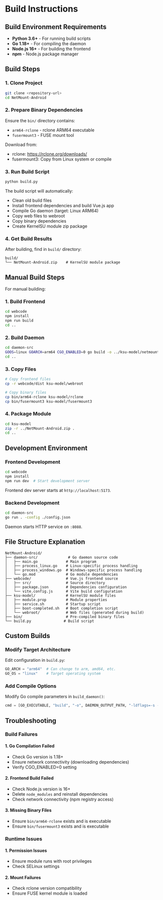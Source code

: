 # Build Instructions

## Build Environment Requirements

- **Python 3.6+** - For running build scripts
- **Go 1.18+** - For compiling the daemon
- **Node.js 16+** - For building the frontend
- **npm** - Node.js package manager

## Build Steps

### 1. Clone Project

```bash
git clone <repository-url>
cd NetMount-Android
```

### 2. Prepare Binary Dependencies

Ensure the `bin/` directory contains:
- `arm64-rclone` - rclone ARM64 executable
- `fusermount3` - FUSE mount tool

Download from:
- rclone: https://rclone.org/downloads/
- fusermount3: Copy from Linux system or compile

### 3. Run Build Script

```bash
python build.py
```

The build script will automatically:
- Clean old build files
- Install frontend dependencies and build Vue.js app
- Compile Go daemon (target: Linux ARM64)
- Copy web files to webroot
- Copy binary dependencies
- Create KernelSU module zip package

### 4. Get Build Results

After building, find in `build/` directory:
```
build/
└── NetMount-Android.zip    # KernelSU module package
```

## Manual Build Steps

For manual building:

### 1. Build Frontend

```bash
cd webcode
npm install
npm run build
cd ..
```

### 2. Build Daemon

```bash
cd daemon-src
GOOS=linux GOARCH=arm64 CGO_ENABLED=0 go build -o ../ksu-model/netmountd -ldflags="-s -w" .
cd ..
```

### 3. Copy Files

```bash
# Copy frontend files
cp -r webcode/dist ksu-model/webroot

# Copy binary files
cp bin/arm64-rclone ksu-model/rclone
cp bin/fusermount3 ksu-model/fusermount3
```

### 4. Package Module

```bash
cd ksu-model
zip -r ../NetMount-Android.zip .
cd ..
```

## Development Environment

### Frontend Development

```bash
cd webcode
npm install
npm run dev  # Start development server
```

Frontend dev server starts at `http://localhost:5173`.

### Backend Development

```bash
cd daemon-src
go run . -config ./config.json
```

Daemon starts HTTP service on `:8088`.

## File Structure Explanation

```
NetMount-Android/
├── daemon-src/              # Go daemon source code
│   ├── main.go             # Main program
│   ├── process_linux.go    # Linux-specific process handling
│   ├── process_windows.go  # Windows-specific process handling
│   └── go.mod              # Go module dependencies
├── webcode/                # Vue.js frontend source
│   ├── src/                # Source directory
│   ├── package.json        # Dependencies configuration
│   └── vite.config.js      # Vite build configuration
├── ksu-model/              # KernelSU module files
│   ├── module.prop         # Module properties
│   ├── service.sh          # Startup script
│   ├── boot-completed.sh   # Boot completion script
│   └── webroot/            # Web files (generated during build)
├── bin/                    # Pre-compiled binary files
└── build.py               # Build script
```

## Custom Builds

### Modify Target Architecture

Edit configuration in `build.py`:

```python
GO_ARCH = "arm64"  # Can change to arm, amd64, etc.
GO_OS = "linux"    # Target operating system
```

### Add Compile Options

Modify Go compile parameters in `build_daemon()`:

```python
cmd = [GO_EXECUTABLE, "build", "-o", DAEMON_OUTPUT_PATH, "-ldflags=-s -w", "."]
```

## Troubleshooting

### Build Failures

#### 1. Go Compilation Failed
- Check Go version is 1.18+
- Ensure network connectivity (downloading dependencies)
- Verify CGO_ENABLED=0 setting

#### 2. Frontend Build Failed
- Check Node.js version is 16+
- Delete `node_modules` and reinstall dependencies
- Check network connectivity (npm registry access)

#### 3. Missing Binary Files
- Ensure `bin/arm64-rclone` exists and is executable
- Ensure `bin/fusermount3` exists and is executable

### Runtime Issues

#### 1. Permission Issues
- Ensure module runs with root privileges
- Check SELinux settings

#### 2. Mount Failures
- Check rclone version compatibility
- Ensure FUSE kernel module is loaded
